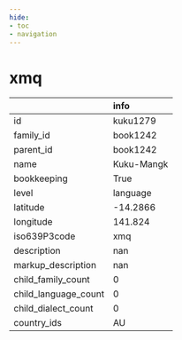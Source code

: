 ```yaml
---
hide:
- toc
- navigation
---
```

# xmq
|                      | info       |
|:---------------------|:-----------|
| id                   | kuku1279   |
| family_id            | book1242   |
| parent_id            | book1242   |
| name                 | Kuku-Mangk |
| bookkeeping          | True       |
| level                | language   |
| latitude             | -14.2866   |
| longitude            | 141.824    |
| iso639P3code         | xmq        |
| description          | nan        |
| markup_description   | nan        |
| child_family_count   | 0          |
| child_language_count | 0          |
| child_dialect_count  | 0          |
| country_ids          | AU         |